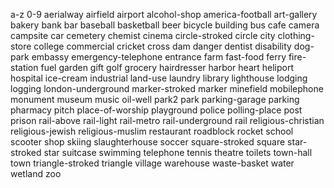 a-z
0-9
aerialway
airfield
airport
alcohol-shop
america-football
art-gallery
bakery
bank
bar
baseball
basketball
beer
bicycle
building
bus
cafe
camera
campsite
car
cemetery
chemist
cinema
circle-stroked
circle
city
clothing-store
college
commercial
cricket
cross
dam
danger
dentist
disability
dog-park
embassy
emergency-telephone
entrance
farm
fast-food
ferry
fire-station
fuel
garden
gift
golf
grocery
hairdresser
harbor
heart
heliport
hospital
ice-cream
industrial
land-use
laundry
library
lighthouse
lodging
logging
london-underground
marker-stroked
marker
minefield
mobilephone
monument
museum
music
oil-well
park2
park
parking-garage
parking
pharmacy
pitch
place-of-worship
playground
police
polling-place
post
prison
rail-above
rail-light
rail-metro
rail-underground
rail
religious-christian
religious-jewish
religious-muslim
restaurant
roadblock
rocket
school
scooter
shop
skiing
slaughterhouse
soccer
square-stroked
square
star-stroked
star
suitcase
swimming
telephone
tennis
theatre
toilets
town-hall
town
triangle-stroked
triangle
village
warehouse
waste-basket
water
wetland
zoo